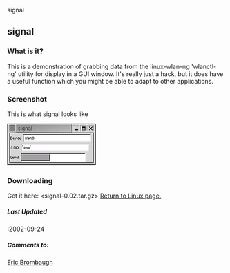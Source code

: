 





signal




## signal


### What is it?


This is a demonstration of grabbing data from the linux-wlan-ng 'wlanctl-ng'
utility for display in a GUI window. It's really just a hack, but it does have
a useful function which you might be able to adapt to other applications.
  

  

### Screenshot


This is what signal looks like  

  

![signal screen shot](signal_shot.jpg)
  

  

### Downloading


 Get it here: <signal-0.02.tar.gz>
[Return to Linux page.](linux.html) 


#####  **Last Updated**


 :2002-09-24
#####  **Comments to:**


[Eric Brombaugh](mailto:ebrombaugh1@cox.net)   

    



